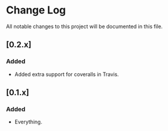# Change Log
All notable changes to this project will
be documented in this file.

## [0.2.x]
### Added
- Added extra support for coveralls in Travis.

## [0.1.x]
### Added
- Everything.
